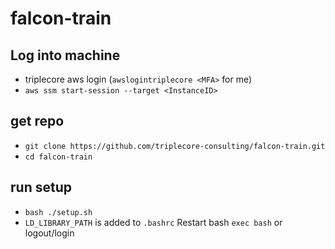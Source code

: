 # falcon-train

## Log into machine

-   triplecore aws login (`awslogintriplecore <MFA>` for me)
-   `aws ssm start-session --target <InstanceID>`

## get repo

-   `git clone https://github.com/triplecore-consulting/falcon-train.git`
-   `cd falcon-train`

## run setup

-   `bash ./setup.sh`
-   `LD_LIBRARY_PATH` is added to `.bashrc` Restart bash `exec bash` or
    logout/login
